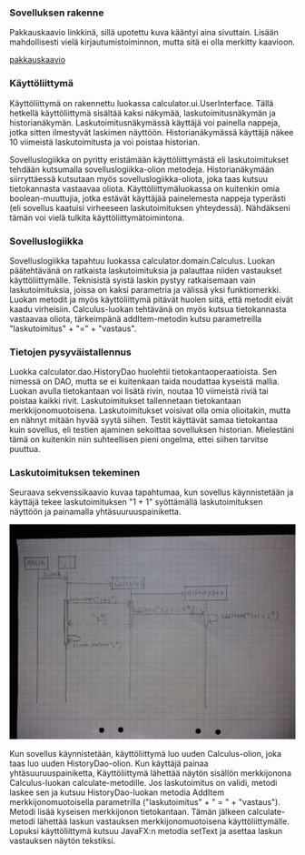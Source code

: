 ### Sovelluksen rakenne
Pakkauskaavio linkkinä, sillä upotettu kuva kääntyi aina sivuttain. Lisään mahdollisesti vielä kirjautumistoiminnon, mutta sitä ei olla merkitty kaavioon.

[pakkauskaavio](https://raw.githubusercontent.com/robertrantanen/ot-harjoitustyo/master/Documentation/kuvat/pakkauskaavio.jpg)

###  Käyttöliittymä
Käyttöliittymä on rakennettu luokassa calculator.ui.UserInterface. Tällä hetkellä käyttöliittymä sisältää kaksi näkymää, laskutoimitusnäkymän ja historianäkymän. Laskutoimitusnäkymässä käyttäjä voi painella nappeja, jotka sitten ilmestyvät laskimen näyttöön. Historianäkymässä käyttäjä näkee 10 viimeistä laskutoimitusta ja voi poistaa historian.

Sovelluslogiikka on pyritty eristämään käyttöliittymästä eli laskutoimitukset tehdään kutsumalla sovelluslogiikka-olion metodeja. Historianäkymään siirryttäessä kutsutaan myös sovelluslogiikka-oliota, joka taas kutsuu tietokannasta vastaavaa oliota. Käyttöliittymäluokassa on kuitenkin omia boolean-muuttujia, jotka estävät käyttäjää painelemesta nappeja typerästi (eli sovellus kaatuisi virheeseen laskutoimituksen yhteydessä). Nähdäkseni tämän voi vielä tulkita käyttöliittymätoimintona.

### Sovelluslogiikka
Sovelluslogiikka tapahtuu luokassa calculator.domain.Calculus. Luokan päätehtävänä on ratkaista laskutoimituksia ja palauttaa niiden vastaukset käyttöliittymälle. Teknisistä syistä laskin pystyy ratkaisemaan vain laskutoimituksia, joissa on kaksi parametria ja välissä yksi funktiomerkki. Luokan metodit ja myös käyttöliittymä pitävät huolen siitä, että metodit eivät kaadu virheisiin. Calculus-luokan tehtävänä on myös kutsua tietokannasta vastaavaa oliota, tärkeimpänä addItem-metodin kutsu parametreilla "laskutoimitus" + "=" + "vastaus".

### Tietojen pysyväistallennus
Luokka calculator.dao.HistoryDao huolehtii tietokantaoperaatioista. Sen nimessä on DAO, mutta se ei kuitenkaan taida noudattaa kyseistä mallia. Luokan avulla tietokantaan voi lisätä rivin, noutaa 10 viimeistä riviä tai poistaa kaikki rivit. Laskutoimitukset tallennetaan tietokantaan merkkijonomuotoisena. Laskutoimitukset voisivat olla omia olioitakin, mutta en nähnyt mitään hyvää syytä siihen. Testit käyttävät samaa tietokantaa kuin sovellus, eli testien ajaminen sekoittaa sovelluksen historian. Mielestäni tämä on kuitenkin niin suhteellisen pieni ongelma, ettei siihen tarvitse puuttua.

### Laskutoimituksen tekeminen
Seuraava sekvenssikaavio kuvaa tapahtumaa, kun sovellus käynnistetään ja käyttäjä tekee laskutoimituksen "1 + 1" syöttämällä laskutoimituksen näyttöön ja painamalla yhtäsuuruuspainiketta.

![laskutoimitus](https://raw.githubusercontent.com/robertrantanen/ot-harjoitustyo/master/Documentation/kuvat/sekvenssikaavio%201.jpg)

Kun sovellus käynnistetään, käyttöliittymä luo uuden Calculus-olion, joka taas luo uuden HistoryDao-olion. Kun käyttäjä painaa yhtäsuuruuspainiketta, Käyttöliittymä lähettää näytön sisällön merkkijonona Calculus-luokan calculate-metodille. Jos laskutoimitus on validi, metodi laskee sen ja kutsuu HistoryDao-luokan metodia AddItem merkkijonomuotoisella parametrilla ("laskutoimitus" + " = " + "vastaus"). Metodi lisää kyseisen merkkijonon tietokantaan. Tämän jälkeen calculate-metodi lähettää laskun vastauksen merkkijonomuotoisena käyttöliittymälle. Lopuksi käyttöliittymä kutsuu JavaFX:n metodia setText ja asettaa laskun vastauksen näytön tekstiksi.
